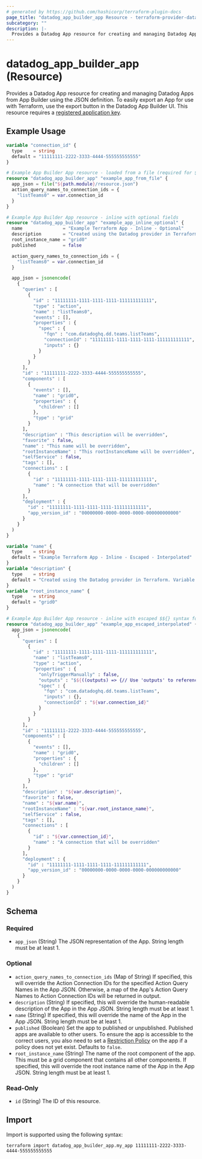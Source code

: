 ```yaml
---
# generated by https://github.com/hashicorp/terraform-plugin-docs
page_title: "datadog_app_builder_app Resource - terraform-provider-datadog"
subcategory: ""
description: |-
  Provides a Datadog App resource for creating and managing Datadog Apps from App Builder using the JSON definition. To easily export an App for use with Terraform, use the export button in the Datadog App Builder UI. This resource requires a registered application key https://registry.terraform.io/providers/DataDog/datadog/latest/docs/resources/app_key_registration.
---
```


# datadog_app_builder_app (Resource)

Provides a Datadog App resource for creating and managing Datadog Apps from App Builder using the JSON definition. To easily export an App for use with Terraform, use the export button in the Datadog App Builder UI. This resource requires a [registered application key](https://registry.terraform.io/providers/DataDog/datadog/latest/docs/resources/app_key_registration).

## Example Usage

```terraform
variable "connection_id" {
  type    = string
  default = "11111111-2222-3333-4444-555555555555"
}

# Example App Builder App resource - loaded from a file (required for ${} syntax, else use $${} inline for escaping)
resource "datadog_app_builder_app" "example_app_from_file" {
  app_json = file("${path.module}/resource.json")
  action_query_names_to_connection_ids = {
    "listTeams0" = var.connection_id
  }
}

# Example App Builder App resource - inline with optional fields
resource "datadog_app_builder_app" "example_app_inline_optional" {
  name               = "Example Terraform App - Inline - Optional"
  description        = "Created using the Datadog provider in Terraform."
  root_instance_name = "grid0"
  published          = false

  action_query_names_to_connection_ids = {
    "listTeams0" = var.connection_id
  }

  app_json = jsonencode(
    {
      "queries" : [
        {
          "id" : "11111111-1111-1111-1111-111111111111",
          "type" : "action",
          "name" : "listTeams0",
          "events" : [],
          "properties" : {
            "spec" : {
              "fqn" : "com.datadoghq.dd.teams.listTeams",
              "connectionId" : "11111111-1111-1111-1111-111111111111",
              "inputs" : {}
            }
          }
        }
      ],
      "id" : "11111111-2222-3333-4444-555555555555",
      "components" : [
        {
          "events" : [],
          "name" : "grid0",
          "properties" : {
            "children" : []
          },
          "type" : "grid"
        }
      ],
      "description" : "This description will be overridden",
      "favorite" : false,
      "name" : "This name will be overridden",
      "rootInstanceName" : "This rootInstanceName will be overridden",
      "selfService" : false,
      "tags" : [],
      "connections" : [
        {
          "id" : "11111111-1111-1111-1111-111111111111",
          "name" : "A connection that will be overridden"
        }
      ],
      "deployment" : {
        "id" : "11111111-1111-1111-1111-111111111111",
        "app_version_id" : "00000000-0000-0000-0000-000000000000"
      }
    }
  )
}

variable "name" {
  type    = string
  default = "Example Terraform App - Inline - Escaped - Interpolated"
}
variable "description" {
  type    = string
  default = "Created using the Datadog provider in Terraform. Variable interpolation."
}
variable "root_instance_name" {
  type    = string
  default = "grid0"
}

# Example App Builder App resource - inline with escaped $${} syntax for Javascript and ${} for Terraform variables
resource "datadog_app_builder_app" "example_app_escaped_interpolated" {
  app_json = jsonencode(
    {
      "queries" : [
        {
          "id" : "11111111-1111-1111-1111-111111111111",
          "name" : "listTeams0",
          "type" : "action",
          "properties" : {
            "onlyTriggerManually" : false,
            "outputs" : "$${((outputs) => {// Use 'outputs' to reference the query's unformatted output.\n\n// TODO: Apply transformations to the raw query output\n\nreturn outputs.data.map(item => item.attributes.name);})(self.rawOutputs)}",
            "spec" : {
              "fqn" : "com.datadoghq.dd.teams.listTeams",
              "inputs" : {},
              "connectionId" : "${var.connection_id}"
            }
          }
        }
      ],
      "id" : "11111111-2222-3333-4444-555555555555",
      "components" : [
        {
          "events" : [],
          "name" : "grid0",
          "properties" : {
            "children" : []
          },
          "type" : "grid"
        }
      ],
      "description" : "${var.description}",
      "favorite" : false,
      "name" : "${var.name}",
      "rootInstanceName" : "${var.root_instance_name}",
      "selfService" : false,
      "tags" : [],
      "connections" : [
        {
          "id" : "${var.connection_id}",
          "name" : "A connection that will be overridden"
        }
      ],
      "deployment" : {
        "id" : "11111111-1111-1111-1111-111111111111",
        "app_version_id" : "00000000-0000-0000-0000-000000000000"
      }
    }
  )
}
```

<!-- schema generated by tfplugindocs -->
## Schema

### Required

- `app_json` (String) The JSON representation of the App. String length must be at least 1.

### Optional

- `action_query_names_to_connection_ids` (Map of String) If specified, this will override the Action Connection IDs for the specified Action Query Names in the App JSON. Otherwise, a map of the App's Action Query Names to Action Connection IDs will be returned in output.
- `description` (String) If specified, this will override the human-readable description of the App in the App JSON. String length must be at least 1.
- `name` (String) If specified, this will override the name of the App in the App JSON. String length must be at least 1.
- `published` (Boolean) Set the app to published or unpublished. Published apps are available to other users. To ensure the app is accessible to the correct users, you also need to set a [Restriction Policy](https://docs.datadoghq.com/api/latest/restriction-policies/) on the app if a policy does not yet exist. Defaults to `false`.
- `root_instance_name` (String) The name of the root component of the app. This must be a grid component that contains all other components. If specified, this will override the root instance name of the App in the App JSON. String length must be at least 1.

### Read-Only

- `id` (String) The ID of this resource.

## Import

Import is supported using the following syntax:

```shell
terraform import datadog_app_builder_app.my_app 11111111-2222-3333-4444-555555555555
```
